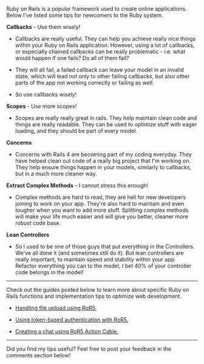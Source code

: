Ruby on Rails is a popular framework used to create online applications. Below I've listed some tips for newcomers to the Ruby system. 

**Callbacks** - Use them wisely! 

- Callbacks are really useful. They can help you achieve really nice things within your Ruby on Rails application. However, using a lot of callbacks, or especially chained callbacks can be really problematic - i.e. what would happen if one fails? Do all of them fail? 

- They will all fail, a failed callback can leave your model in an invalid state, which will lead not only to other failing callbacks, but also other parts of the app not working correctly or failing as well. 

- So use callbacks wisely!

**Scopes** - Use more scopes!

- Scopes are really really great in rails. They help maintain clean code and things are really readable. They can be used to optimize stuff with eager loading, and they should be part of every model. 

**Concerns** 

- Concerns with Rails 4 are becoming part of my coding everyday. They have helped clean out code of a really big project that I'm working on. They help ensure things happen in your models, similarly to callbacks, but in a much more cleaner way. 

**Extract Complex Methods** - I cannot stress this enough!

- Complex methods are hard to read, they are hell for new developers joining to work on your app. They're also hard to maintain and even tougher when you want to add more stuff. Splitting complex methods will make your life much easier and will give you better, cleaner more robust code base. 


**Lean Controllers** 

- So I used to be one of those guys that put everything in the Controllers. We've all done it (and sometimes still do it). But lean controllers are really important, to maintain speed and stability within your app. Refactor everything you can to the model, I bet 40% of your controller code belongs in the model!

____________________________

Check out the guides posted below to learn more about specific Ruby on Rails functions and implementation tips to optimize web development.

- [Handling file upload using RoR5.](http://tutorials.pluralsight.com/ruby-ruby-on-rails/handling-file-upload-using-ruby-on-rails-5-api)

- [Using token-based authentication with RoR5.](http://tutorials.pluralsight.com/ruby-ruby-on-rails/token-based-authentication-with-ruby-on-rails-5-api)

- [Creating a chat using RoR5 Action Cable.](http://tutorials.pluralsight.com/ruby-ruby-on-rails/creating-a-chat-using-rails-action-cable)

_______

Did you find my tips useful? Feel free to post your feedback in the comments section below!